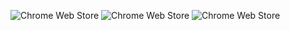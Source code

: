 ![Chrome Web Store](https://img.shields.io/chrome-web-store/v/jiiopiaidfaakcbcjoonfemgehaddkac?label=CHROME%20VERSION&style=for-the-badge)
![Chrome Web Store](https://img.shields.io/chrome-web-store/users/jiiopiaidfaakcbcjoonfemgehaddkac?label=USERS&style=for-the-badge)
![Chrome Web Store](https://img.shields.io/chrome-web-store/rating/jiiopiaidfaakcbcjoonfemgehaddkac?style=for-the-badge)
